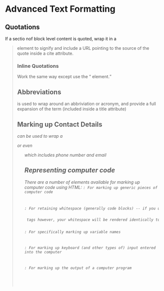 # Advanced Text Formatting #

## Quotations ##
If a sectio nof block level content is quoted, wrap it in a <blockquote> element to signify
and include a URL pointing to the source of the quote inside a cite attribute.

### Inline Quotations ### 
Work the same way except use the <q> element.

## Abbreviations ##
<abbr> is used to wrap around an abbriviation or acronym, and provide a full expansion of the term (included inside a title attribute)

## Marking up Contact Details ##
<Address> can be used to wrap a <p> or even <ul> which includes phone number and email

## Representing computer code ##
There are a number of elements available for marking up computer code using HTML:
<code>: For marking up generic pieces of computer code

<pre>: For retaining whitespace (generally code blocks) -- if you use indentation or excess whitespace inside your text, browsers will ignore it and you will not see it on your rendered page. If you wrap the text in <pre></pre> tags however, your whitespace will be rendered identically to how you see it in your text editor.

<var>: For specifically marking up variable names

<kbd>: For marking up keyboard (and other types of) input entered into the computer

<samp>: For marking up the output of a computer program